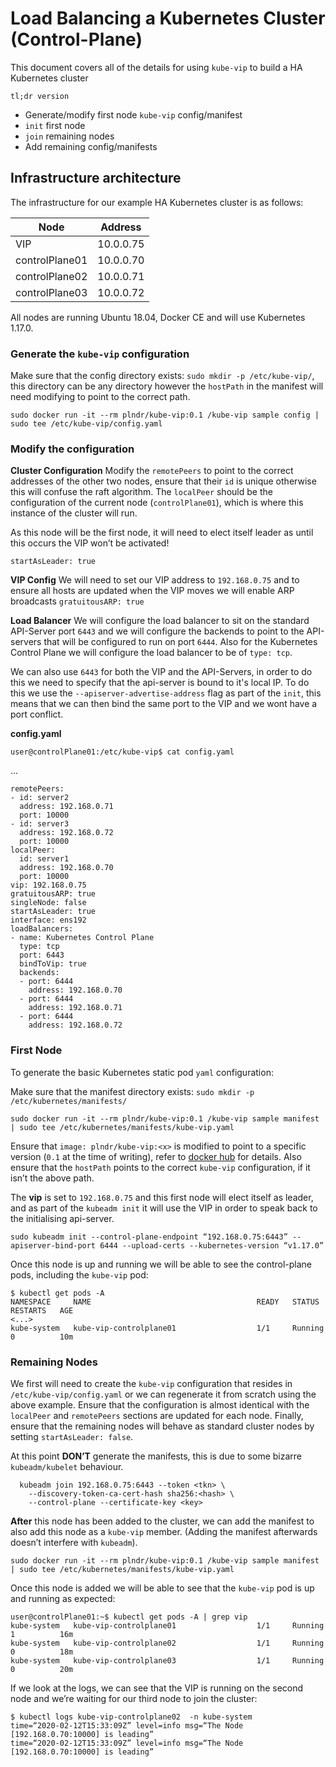 # Load Balancing a Kubernetes Cluster (Control-Plane)

This document covers all of the details for using `kube-vip` to build a HA Kubernetes cluster

`tl;dr version`
- Generate/modify first node `kube-vip` config/manifest
- `init` first node
- `join` remaining nodes
- Add remaining config/manifests

## Infrastructure architecture

The infrastructure for our example HA Kubernetes cluster is as follows:

| Node           | Address    |
|----------------|------------|
| VIP            | 10.0.0.75 |
| controlPlane01 | 10.0.0.70 |
| controlPlane02 | 10.0.0.71 |
| controlPlane03 | 10.0.0.72 |

All nodes are running Ubuntu 18.04, Docker CE and will use Kubernetes 1.17.0.

### Generate the `kube-vip` configuration

Make sure that the config directory exists: `sudo mkdir -p /etc/kube-vip/`, this directory can be any directory however the `hostPath` in the manifest will need modifying to point to the correct path.

```
sudo docker run -it --rm plndr/kube-vip:0.1 /kube-vip sample config | sudo tee /etc/kube-vip/config.yaml
```

### Modify the configuration

**Cluster Configuration**
Modify the `remotePeers` to point to the correct addresses of the other two nodes, ensure that their `id` is unique otherwise this will confuse the raft algorithm. The `localPeer` should be the configuration of the current node (`controlPlane01`), which is where this instance of the cluster will run. 

As this node will be the first node, it will need to elect itself leader as until this occurs the VIP won’t be activated!

`startAsLeader: true`

**VIP Config**
We will need to set our VIP address to `192.168.0.75` and to ensure all hosts are updated when the VIP moves we will enable ARP broadcasts `gratuitousARP: true`

**Load Balancer**
We will configure the load balancer to sit on the standard API-Server port `6443` and we will configure the backends to point to the API-servers that will be configured to run on port `6444`. Also for the Kubernetes Control Plane we will configure the load balancer to be of `type: tcp`.

We can also use `6443` for both the VIP and the API-Servers, in order to do this we need to specify that the api-server is bound to it's local IP. To do this we use the `--apiserver-advertise-address` flag as part of the `init`, this means that we can then bind the same port to the VIP and we wont have a port conflict.

**config.yaml**

`user@controlPlane01:/etc/kube-vip$ cat config.yaml`

...

``` 
remotePeers:
- id: server2
  address: 192.168.0.71
  port: 10000
- id: server3
  address: 192.168.0.72
  port: 10000
localPeer:
  id: server1
  address: 192.168.0.70
  port: 10000
vip: 192.168.0.75
gratuitousARP: true
singleNode: false
startAsLeader: true
interface: ens192
loadBalancers:
- name: Kubernetes Control Plane
  type: tcp
  port: 6443
  bindToVip: true
  backends:
  - port: 6444
    address: 192.168.0.70
  - port: 6444
    address: 192.168.0.71
  - port: 6444
    address: 192.168.0.72
```

### First Node

To generate the basic Kubernetes static pod `yaml` configuration:

Make sure that the manifest directory exists: `sudo mkdir -p /etc/kubernetes/manifests/`

```
sudo docker run -it --rm plndr/kube-vip:0.1 /kube-vip sample manifest | sudo tee /etc/kubernetes/manifests/kube-vip.yaml
```

Ensure that `image: plndr/kube-vip:<x>` is modified to point to a specific version (`0.1` at the time of writing), refer to [docker hub](https://hub.docker.com/r/plndr/kube-vip/tags) for details. Also ensure that the `hostPath` points to the correct `kube-vip` configuration, if it isn’t the above path. 

The **vip** is set to `192.168.0.75` and this first node will elect itself as leader, and as part of the `kubeadm init` it will use the VIP in order to speak back to the initialising api-server.

`sudo kubeadm init --control-plane-endpoint “192.168.0.75:6443” --apiserver-bind-port 6444 --upload-certs --kubernetes-version “v1.17.0”`

Once this node is up and running we will be able to see the control-plane pods, including the `kube-vip` pod:

```
$ kubectl get pods -A
NAMESPACE     NAME                                     READY   STATUS    RESTARTS   AGE
<...>
kube-system   kube-vip-controlplane01                  1/1     Running   0          10m
```

### Remaining Nodes

We first will need to create the `kube-vip` configuration that resides in `/etc/kube-vip/config.yaml` or we can regenerate it from scratch using the above example. Ensure that the configuration is almost identical with the `localPeer` and `remotePeers` sections are updated for each node. Finally, ensure that the remaining nodes will behave as standard cluster nodes by setting `startAsLeader: false`.

At this point **DON’T** generate the manifests, this is due to some bizarre `kubeadm/kubelet` behaviour.

```
  kubeadm join 192.168.0.75:6443 --token <tkn> \
    --discovery-token-ca-cert-hash sha256:<hash> \
    --control-plane --certificate-key <key> 

```

**After** this node has been added to the cluster, we can add the manifest to also add this node as a `kube-vip` member. (Adding the manifest afterwards doesn’t interfere with `kubeadm`). 

```
sudo docker run -it --rm plndr/kube-vip:0.1 /kube-vip sample manifest | sudo tee /etc/kubernetes/manifests/kube-vip.yaml
```

Once this node is added we will be able to see that the `kube-vip` pod is up and running as expected:

```
user@controlPlane01:~$ kubectl get pods -A | grep vip
kube-system   kube-vip-controlplane01                  1/1     Running             1          16m
kube-system   kube-vip-controlplane02                  1/1     Running             0          18m
kube-system   kube-vip-controlplane03                  1/1     Running             0          20m

```

If we look at the logs, we can see that the VIP is running on the second node and we’re waiting for our third node to join the cluster:

```
$ kubectl logs kube-vip-controlplane02  -n kube-system
time=“2020-02-12T15:33:09Z” level=info msg=“The Node [192.168.0.70:10000] is leading”
time=“2020-02-12T15:33:09Z” level=info msg=“The Node [192.168.0.70:10000] is leading”

```

